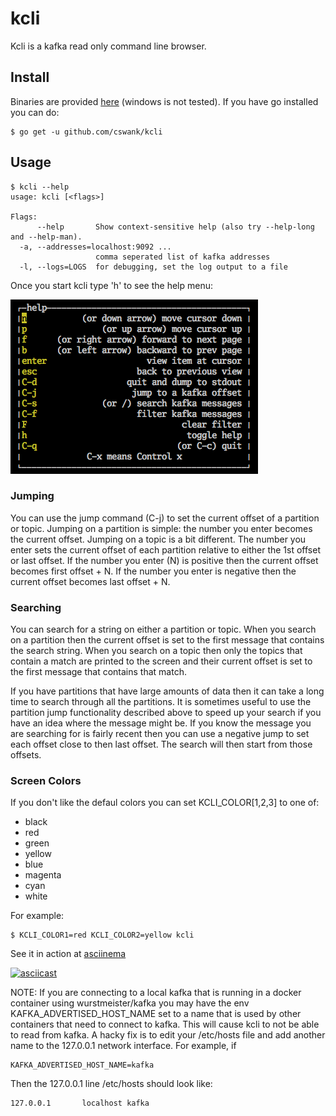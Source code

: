 # kcli
Kcli is a kafka read only command line browser.

## Install

Binaries are provided [here](https://github.com/cswank/kcli/releases/tag/1.1.0) (windows
is not tested).  If you have go installed you can do:

    $ go get -u github.com/cswank/kcli

## Usage

    $ kcli --help
    usage: kcli [<flags>]

    Flags:
          --help       Show context-sensitive help (also try --help-long and --help-man).
      -a, --addresses=localhost:9092 ...
                       comma seperated list of kafka addresses
      -l, --logs=LOGS  for debugging, set the log output to a file

Once you start kcli type 'h' to see the help menu:

<img src="./docs/help.png" width="396"/>

### Jumping
You can use the jump command (C-j) to set the current offset of a partition
or topic.  Jumping on a partition is simple: the number you enter becomes
the current offset.  Jumping on a topic is a bit different.  The number you
enter sets the current offset of each partition relative to either the 1st
offset or last offset.  If the number you enter (N) is positive then the current
offset becomes first offset + N.  If the number you enter is negative
then the current offset becomes last offset + N.

### Searching
You can search for a string on either a partition or topic.  When you search
on a partition then the current offset is set to the first message that
contains the search string.  When you search on a topic then only the topics
that contain a match are printed to the screen and their current offset is
set to the first message that contains that match.

If you have partitions that have large amounts of data then it can take a
long time to search through all the partitions.  It is sometimes useful
to use the partition jump functionality described above to speed up your
search if you have an idea where the message might be.  If you know the message
you are searching for is fairly recent then you can use a negative jump to set
each offset close to then last offset.  The search will then start from those
offsets.

### Screen Colors

If you don't like the defaul colors you can set KCLI_COLOR[1,2,3] to one of:

* black
* red
* green
* yellow
* blue
* magenta
* cyan
* white

For example:

    $ KCLI_COLOR1=red KCLI_COLOR2=yellow kcli

See it in action at [asciinema](https://asciinema.org/a/7wobtflusydvswbsn1d320o1g)

[![asciicast](https://asciinema.org/a/7wobtflusydvswbsn1d320o1g.png)](https://asciinema.org/a/7wobtflusydvswbsn1d320o1g)

NOTE: If you are connecting to a local kafka that is running in a docker container
using wurstmeister/kafka you may have the env KAFKA_ADVERTISED_HOST_NAME set to
a name that is used by other containers that need to connect to kafka.  This will
cause kcli to not be able to read from kafka.  A hacky fix is to edit your /etc/hosts
file and add another name to the 127.0.0.1 network interface.  For example, if

    KAFKA_ADVERTISED_HOST_NAME=kafka

Then the 127.0.0.1 line /etc/hosts should look like:

    127.0.0.1       localhost kafka

